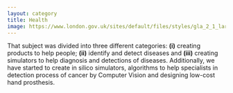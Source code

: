 ```yaml
---
layout: category
title: Health
image: https://www.london.gov.uk/sites/default/files/styles/gla_2_1_large/public/sc_promo_health_992x496_fa.png
---
```


That subject was divided into three different categories: **(i)** creating products to help people; **(ii)** identify and detect diseases and **(iii)** creating simulators to help diagnosis and detections of diseases. Additionally,  we have started to create in silico simulators, algorithms to help specialists in detection process of cancer by Computer Vision and designing low-cost hand prosthesis. 